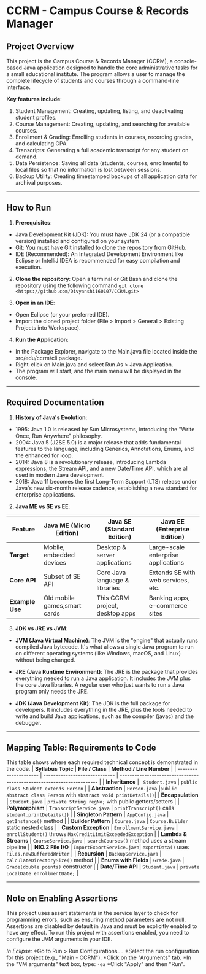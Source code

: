 # CCRM - Campus Course & Records Manager

## Project Overview
This project is the Campus Course & Records Manager (CCRM), a console-based Java application designed to handle the core administrative tasks for a small educational institute. The program allows a user to manage the complete lifecycle of students and courses through a command-line interface.

**Key features include**:
1. Student Management: Creating, updating, listing, and deactivating student profiles.
2. Course Management: Creating, updating, and searching for available courses.
3. Enrollment & Grading: Enrolling students in courses, recording grades, and calculating GPA.
4. Transcripts: Generating a full academic transcript for any student on demand.
5. Data Persistence: Saving all data (students, courses, enrollments) to local files so that no information is lost between          sessions.
6. Backup Utility: Creating timestamped backups of all application data for archival purposes.

---

## How to Run
1.  **Prerequisites**:
* Java Development Kit (JDK): You must have JDK 24 (or a compatible version) installed and configured on your system.
* Git: You must have Git installed to clone the repository from GitHub.
* IDE (Recommended): An Integrated Development Environment like Eclipse or IntelliJ IDEA is recommended for easy   compilation and execution.

2.  **Clone the repository**: 
Open a terminal or Git Bash and clone the repository using the following command 
`git clone <https://github.com/Divyanshi160107/CCRM.git>`

3. **Open in an IDE**: 
* Open Eclipse (or your preferred IDE).
* Import the cloned project folder (File > Import > General > Existing Projects into Workspace).

4. **Run the Application**: 
* In the Package Explorer, navigate to the Main.java file located inside the src/edu/ccrm/cli package.
* Right-click on Main.java and select Run As > Java Application.
* The program will start, and the main menu will be displayed in the console.

---

## Required Documentation

1. **History of Java's Evolution**:

* 1995: Java 1.0 is released by Sun Microsystems, introducing the "Write Once, Run Anywhere" philosophy.
* 2004: Java 5 (J2SE 5.0) is a major release that adds fundamental features to the language, including Generics,    Annotations, Enums, and the enhanced for loop.
* 2014: Java 8 is a revolutionary release, introducing Lambda expressions, the Stream API, and a new Date/Time API, which are all used in modern Java development.
* 2018: Java 11 becomes the first Long-Term Support (LTS) release under Java's new six-month release cadence, establishing a new standard for enterprise applications.



2. **Java ME vs SE vs EE**:

| Feature           | Java ME (Micro Edition)     | Java SE (Standard Edition)      | Java EE (Enterprise Edition)       |
| ----------------- | --------------------------- | ------------------------------- | ---------------------------------- |
| **Target**        | Mobile, embedded devices    | Desktop & server applications   | Large-scale enterprise applications|
| **Core API**      | Subset of SE API            | Core Java language & libraries  | Extends SE with web services, etc. |
| **Example Use**   | Old mobile games,smart cards| This CCRM project, desktop apps | Banking apps, e-commerce sites     |

3. **JDK vs JRE vs JVM**:
* **JVM (Java Virtual Machine)**: The JVM is the "engine" that actually runs compiled Java bytecode. It's what allows a single Java program to run on different operating systems (like Windows, macOS, and Linux) without being changed.

* **JRE (Java Runtime Environment)**: The JRE is the package that provides everything needed to run a Java application. It includes the JVM plus the core Java libraries. A regular user who just wants to run a Java program only needs the JRE.

* **JDK (Java Development Kit)**: The JDK is the full package for developers. It includes everything in the JRE, plus the tools needed to write and build Java applications, such as the compiler (javac) and the debugger.

---

## Mapping Table: Requirements to Code

This table shows where each required technical concept is demonstrated in the code.
| **Syllabus Topic**    | **File / Class**              | **Method / Line Number**                                               |
| --------------------- | ----------------------------- | ---------------------------------------------------------------------  |
| **Inheritance**       | ` Student.java`            | `public class Student extends Person`                           |
| **Abstraction**       | `Person.java`          |`public abstract class Person` with `abstract void printDetails()`|
| **Encapsulation**     | `Student.java`              |		`private String regNo;` with public getters/setters          |
| **Polymorphism**      | `TranscriptService.java`  | `printTranscript()` calls `student.printDetails()`)            |
| **Singleton Pattern** | `AppConfig.java`           | `getInstance()` method                                              |
| **Builder Pattern**   | `Course.java`               | `Course.Builder` static nested class                                |
| **Custom Exception**  | `EnrollmentService.java`  | `enrollStudent()` throws `MaxCreditLimitExceededException`    |
| **Lambda & Streams**  | `CourseService.java`       | `searchCourses()` method uses a stream pipeline                    |
| **NIO.2 File I/O**    | `ImportExportService.java`| `exportData()` uses `Files.newBufferedWriter`                  |
| **Recursion**         | `BackupService.java`       | `calculateDirectorySize()` method                                 |
| **Enums with Fields** | `Grade.java`                 | `Grade(double points)` constructor                                |
| **Date/Time API**     | `Student.java`               | `private LocalDate enrollmentDate;`                            |

---

## Note on Enabling Assertions
This project uses assert statements in the service layer to check for programming errors, such as ensuring method parameters are not null. Assertions are disabled by default in Java and must be explicitly enabled to have any effect.
To run this project with assertions enabled, you need to configure the JVM arguments in your IDE.

*In Eclipse:*
*Go to Run > Run Configurations....
*Select the run configuration for this project (e.g., "Main - CCRM").
*Click on the "Arguments" tab.
*In the "VM arguments" text box, type:
`-ea`
*Click "Apply" and then "Run".